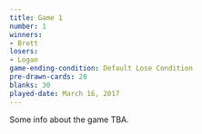 ```yaml
---
title: Game 1
number: 1
winners: 
- Brett
losers: 
- Logan
game-ending-condition: Default Lose Condition
pre-drawn-cards: 20
blanks: 30
played-date: March 16, 2017
---
```

Some info about the game TBA.
